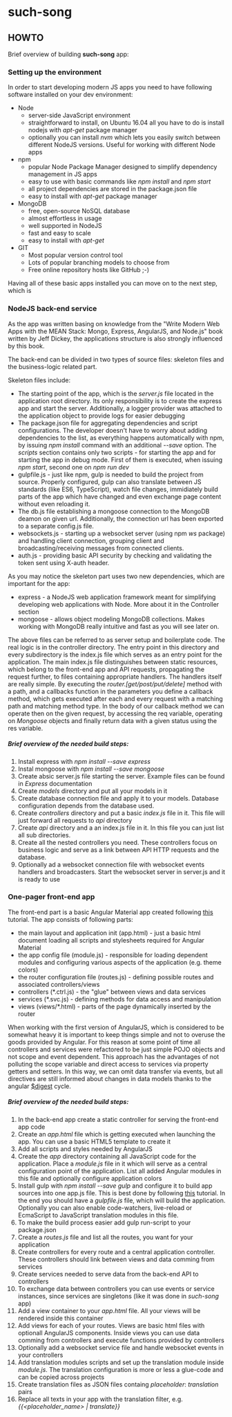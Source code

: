 # such-song
## HOWTO 
Brief overview of building **such-song** app: 
### Setting up the environment 
In order to start developing modern JS apps you need to have following software installed on your dev environment:
- Node
  - server-side JavaScript environment
  - straightforward to install, on Ubuntu 16.04 all you have to do is install nodejs with *apt-get* package manager
  - optionally you can install *nvm* which lets you easily switch between different NodeJS versions. Useful for working with different Node apps
- npm
  - popular Node Package Manager designed to simplify dependency management in JS apps
  - easy to use with basic commands like *npm install* and *npm start*
  - all project dependencies are stored in the package.json file
  - easy to install with *apt-get* package manager
- MongoDB
  - free, open-source NoSQL database
  - almost effortless in usage
  - well supported in NodeJS
  - fast and easy to scale
  - easy to install with *apt-get*
- GIT
  - Most popular version control tool
  - Lots of popular branching models to choose from
  - Free online repository hosts like GitHub ;-)
  
Having all of these basic apps installed you can move on to the next step, which is
### NodeJS back-end service
As the app was written basing on knowledge from the "Write Modern Web Apps with the MEAN Stack: Mongo, Express, AngularJS, and Node.js" book written by Jeff Dickey, the applications structure is also strongly influenced by this book.

The back-end can be divided in two types of source files: skeleton files and the business-logic related part. 

Skeleton files include:
- The starting point of the app, which is the *server.js* file located in the application root directory. Its only responsibility is to create the express app and start the server. Additionally, a logger provider was attached to the application object to provide logs for easier debugging
- The package.json file for aggregating dependencies and script configurations. The developer doesn't have to worry about adding dependencies to the list, as everything happens automatically with npm, by issuing *npm install <dependency>* command with an additional *--save* option. The *scripts* section contains only two scripts - for starting the app and for starting the app in debug mode. First of them is executed, when issuing *npm start*, second one on *npm run dev*
- gulpfile.js - just like npm, gulp is needed to build the project from source. Properly configured, gulp can also translate between JS standards (like ES6, TypeScript), watch file changes, immidiately build parts of the app which have changed and even exchange page content without even reloading it.
- The db.js file establishing a mongoose connection to the MongoDB deamon on given url. Additionally, the connection url has been exported to a separate config.js file.
- websockets.js - starting up a websocket server (using npm *ws* package) and handling client connection, grouping client and broadcasting/receiving messages from connected clients. 
- auth.js - providing basic API security by checking and validating the token sent using X-auth header.

As you may notice the skeleton part uses two new dependencies, which are important for the app:
- express - a NodeJS web application framework meant for simplifying developing web applications with Node. More about it in the Controller section
- mongoose - allows object modeling MongoDB collections. Makes working with MongoDB really intuitive and fast as you will see later on.

The above files can be referred to as server setup and boilerplate code. The real logic is in the controller directory.
The entry point in this directory and every subdirectory is the index.js file which serves as an entry point for the application. The main index.js file distinguishes between static resources, which belong to the front-end app and API requests, propagating the request further, to files containing appropriate handlers.
The handlers itself are really simple. By executing the *router.[get/post/put/delete]* method with a path, and a callbacks function in the parameters you define a callback method, which gets executed after each and every request with a matching path and matching method type. In the body of our callback method we can operate then on the given request, by accessing the req variable, operating on *Mongoose* objects and finally return data with a given status using the res variable.

##### Brief overview of the needed build steps:
1. Install express with *npm install --save express*
2. Instal mongoose with *npm install --save mongoose*
3. Create absic server.js file starting the server. Example files can be found in *Express* documentation
4. Create *models* directory and put all your models in it
5. Create database connection file and apply it to your models. Database configuration depends from the database used.
6. Create *controllers* directory and put a basic *index.js* file in it. This file will just forward all requests to *api* directory
7. Create *api* directory and a an index.js file in it. In this file you can just list all sub directories.
8. Create all the nested controllers you need. These controllers focus on business logic and serve as a link between API HTTP requests and the database.
9. Optionally ad a websocket connection file with websocket events handlers and broadcasters. Start the websocket server in server.js and it is ready to use
### One-pager front-end app
The front-end part is a basic Angular Material app created following [this](https://github.com/angular/material-start/tree/es6-tutorial) tutorial. The app consists of following parts:
- the main layout and application init (app.html) - just a basic html document loading all scripts and stylesheets required for Angular Material
- the app config file (module.js) - responsible for loading dependent modules and configuring various aspects of the application (e.g. theme colors)
- the router configuration file (routes.js) - defining possible routes and associated controllers/views
- controllers (*.ctrl.js) - the "glue" between views and data services
- services (*.svc.js) - defining methods for data access and manipulation
- views (views/*.html) - parts of the page dynamically inserted by the router

When working with the first version of AngularJS, which is considered to be somewhat heavy it is important to keep things simple and not to overuse the goods provided by Angular. For this reason at some point of time all controllers and services were refactored to be just simple POJO objects and not scope and event dependent. This approach has the advantages of not polluting the scope variable and direct access to services via property getters and setters. In this way, we can omit data transfer via events, but all directives are still informed about changes in data models thanks to the angular [$digest](https://www.thinkful.com/projects/understanding-the-digest-cycle-528/) cycle.


##### Brief overview of the needed build steps:
1. In the back-end app create a static controller for serving the front-end app code
2. Create an *app.html* file which is getting executed when launching the app. You can use a basic HTML5 template to create it
3. Add all scripts and styles needed by AngularJS
4. Create the *app* directory containing all JavaScript code for the application. Place a *module.js* file in it which will serve as a central configuration point of the application. List all added Angular modules in this file and optionally configure application colors
5. Install gulp with *npm install --save gulp* and configure it to build app sources into one app.js file. This is best done by following [this](http://gulpjs.com/) tutorial. In the end you should have a *gulpfile.js* file, which will build the application. Optionally you can also enable code-watchers, live-reload or EcmaScript to JavaScript translation modules in this file.
6. To make the build process easier add gulp run-script to your package.json
7. Create a *routes.js* file and list all the routes, you want for your application
8. Create controllers for every route and a central application controller. These controllers should link between views and data comming from services
9. Create services needed to serve data from the back-end API to controllers
10. To exchange data between controllers you can use events or service instances, since services are singletons (like it was done in *such-song* app)
11. Add a view container to your *app.html* file. All your views will be rendered inside this container
12. Add views for each of your routes. Views are basic html files with optionall AngularJS components. Inside views you can use data comming from controllers and execute functions provided by controllers
13. Optionally add a websocket service file and handle websocket events in your controllers
14. Add translation modules scripts and set up the translation module inside *module.js*. The translation configuration is more or less a glue-code and can be copied across projects
15. Create translation files as JSON files containg *placeholder*: *translation* pairs
16. Replace all texts in your app with the translation filter, e.g. *{{<placeholder_name> | translate}}*
